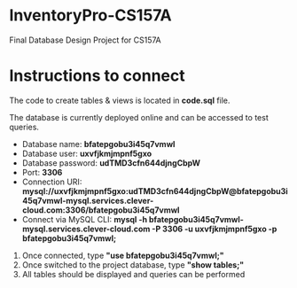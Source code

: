 # InventoryPro-CS157A
Final Database Design Project for CS157A

# Instructions to connect
The code to create tables & views is located in **code.sql** file.

The database is currently deployed online and can be accessed to test queries.

<ul>
<li> Database name: <b>bfatepgobu3i45q7vmwl</b> </li>
<li> Database user: <b>uxvfjkmjmpnf5gxo</b> </li>
<li> Database password: <b>udTMD3cfn644djngCbpW</b> </li>
<li> Port: <b>3306</b> </li>
<li> Connection URI: <b>mysql://uxvfjkmjmpnf5gxo:udTMD3cfn644djngCbpW@bfatepgobu3i45q7vmwl-mysql.services.clever-cloud.com:3306/bfatepgobu3i45q7vmwl</b> </li>
<li> Connect via MySQL CLI: <b>mysql -h bfatepgobu3i45q7vmwl-mysql.services.clever-cloud.com -P 3306 -u uxvfjkmjmpnf5gxo -p bfatepgobu3i45q7vmwl;</b> </li>
</ul>

<ol>
<li> Once connected, type <b>"use bfatepgobu3i45q7vmwl;"</b> </li>
<li> Once switched to the project database, type <b>"show tables;"</b> </li>
<li> All tables should be displayed and queries can be performed </li>
</ol>
